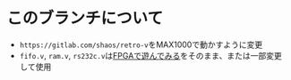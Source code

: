 # このブランチについて

- `https://gitlab.com/shaos/retro-v`をMAX1000で動かすように変更
- `fifo.v`, `ram.v`, `rs232c.v`は[FPGAで遊んでみる](http://www.hmwr-lsi.co.jp/index.htm)をそのまま、または一部変更して使用

